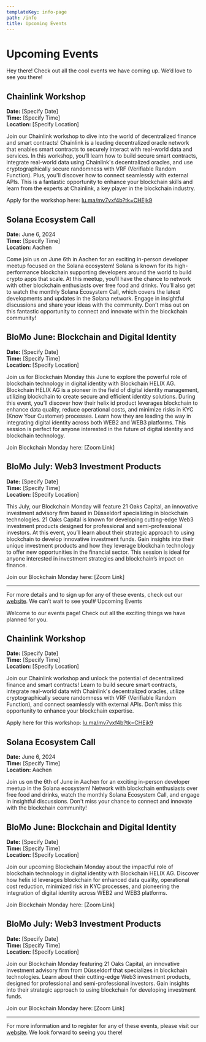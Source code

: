 ```yaml
---
templateKey: info-page
path: /info
title: Upcoming Events
---
```

# Upcoming Events

Hey there! Check out all the cool events we have coming up. We’d love to see you there!

## Chainlink Workshop
**Date:** [Specify Date]  
**Time:** [Specify Time]  
**Location:** [Specify Location]

Join our Chainlink workshop to dive into the world of decentralized finance and smart contracts! Chainlink is a leading decentralized oracle network that enables smart contracts to securely interact with real-world data and services. In this workshop, you’ll learn how to build secure smart contracts, integrate real-world data using Chainlink's decentralized oracles, and use cryptographically secure randomness with VRF (Verifiable Random Function). Plus, you'll discover how to connect seamlessly with external APIs. This is a fantastic opportunity to enhance your blockchain skills and learn from the experts at Chainlink, a key player in the blockchain industry.

Apply for the workshop here: [lu.ma/mv7vxf4b?tk=CHEjk9](https://lu.ma/mv7vxf4b?tk=CHEjk9)

## Solana Ecosystem Call
**Date:** June 6, 2024  
**Time:** [Specify Time]  
**Location:** Aachen

Come join us on June 6th in Aachen for an exciting in-person developer meetup focused on the Solana ecosystem! Solana is known for its high-performance blockchain supporting developers around the world to build crypto apps that scale. At this meetup, you’ll have the chance to network with other blockchain enthusiasts over free food and drinks. You’ll also get to watch the monthly Solana Ecosystem Call, which covers the latest developments and updates in the Solana network. Engage in insightful discussions and share your ideas with the community. Don’t miss out on this fantastic opportunity to connect and innovate within the blockchain community!

## BloMo June: Blockchain and Digital Identity
**Date:** [Specify Date]  
**Time:** [Specify Time]  
**Location:** [Specify Location]

Join us for Blockchain Monday this June to explore the powerful role of blockchain technology in digital identity with Blockchain HELIX AG. Blockchain HELIX AG is a pioneer in the field of digital identity management, utilizing blockchain to create secure and efficient identity solutions. During this event, you’ll discover how their helix id product leverages blockchain to enhance data quality, reduce operational costs, and minimize risks in KYC (Know Your Customer) processes. Learn how they are leading the way in integrating digital identity across both WEB2 and WEB3 platforms. This session is perfect for anyone interested in the future of digital identity and blockchain technology.

Join Blockchain Monday here: [Zoom Link]

## BloMo July: Web3 Investment Products
**Date:** [Specify Date]  
**Time:** [Specify Time]  
**Location:** [Specify Location]

This July, our Blockchain Monday will feature 21 Oaks Capital, an innovative investment advisory firm based in Düsseldorf specializing in blockchain technologies. 21 Oaks Capital is known for developing cutting-edge Web3 investment products designed for professional and semi-professional investors. At this event, you’ll learn about their strategic approach to using blockchain to develop innovative investment funds. Gain insights into their unique investment products and how they leverage blockchain technology to offer new opportunities in the financial sector. This session is ideal for anyone interested in investment strategies and blockchain’s impact on finance.

Join our Blockchain Monday here: [Zoom Link]

---

For more details and to sign up for any of these events, check out our [website](http://www.example.com). We can’t wait to see you!# Upcoming Events

Welcome to our events page! Check out all the exciting things we have planned for you.

## Chainlink Workshop

**Date:** \[Specify Date]\
**Time:** \[Specify Time]\
**Location:** \[Specify Location]

Join our Chainlink workshop and unlock the potential of decentralized finance and smart contracts! Learn to build secure smart contracts, integrate real-world data with Chainlink's decentralized oracles, utilize cryptographically secure randomness with VRF (Verifiable Random Function), and connect seamlessly with external APIs. Don’t miss this opportunity to enhance your blockchain expertise.

Apply here for this workshop: [lu.ma/mv7vxf4b?tk=CHEjk9](https://lu.ma/mv7vxf4b?tk=CHEjk9)

## Solana Ecosystem Call

**Date:** June 6, 2024\
**Time:** \[Specify Time]\
**Location:** Aachen

Join us on the 6th of June in Aachen for an exciting in-person developer meetup in the Solana ecosystem! Network with blockchain enthusiasts over free food and drinks, watch the monthly Solana Ecosystem Call, and engage in insightful discussions. Don't miss your chance to connect and innovate with the blockchain community!

## BloMo June: Blockchain and Digital Identity

**Date:** \[Specify Date]\
**Time:** \[Specify Time]\
**Location:** \[Specify Location]

Join our upcoming Blockchain Monday about the impactful role of blockchain technology in digital identity with Blockchain HELIX AG. Discover how helix id leverages blockchain for enhanced data quality, operational cost reduction, minimized risk in KYC processes, and pioneering the integration of digital identity across WEB2 and WEB3 platforms.

Join Blockchain Monday here: \[Zoom Link]

## BloMo July: Web3 Investment Products

**Date:** \[Specify Date]\
**Time:** \[Specify Time]\
**Location:** \[Specify Location]

Join our Blockchain Monday featuring 21 Oaks Capital, an innovative investment advisory firm from Düsseldorf that specializes in blockchain technologies. Learn about their cutting-edge Web3 investment products, designed for professional and semi-professional investors. Gain insights into their strategic approach to using blockchain for developing investment funds.

Join our Blockchain Monday here: \[Zoom Link]

- - -

For more information and to register for any of these events, please visit our [website](http://www.example.com). We look forward to seeing you there!